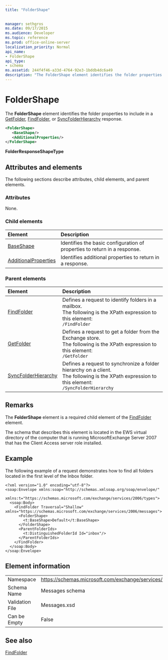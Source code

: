 ```yaml
---
title: "FolderShape"
 
 
manager: sethgros
ms.date: 09/17/2015
ms.audience: Developer
ms.topic: reference
ms.prod: office-online-server
localization_priority: Normal
api_name:
- FolderShape
api_type:
- schema
ms.assetid: 244f4f46-a33d-4764-92e3-1bddb4dc6a49
description: "The FolderShape element identifies the folder properties to include in a GetFolder, FindFolder, or SyncFolderHierarchy response."
---
```


# FolderShape

The **FolderShape** element identifies the folder properties to include in a [GetFolder](getfolder.md), [FindFolder](findfolder.md), or [SyncFolderHierarchy](syncfolderhierarchy.md) response. 
  
```xml
<FolderShape>
   <BaseShape/>
   <AdditionalProperties/>
</FolderShape>
```

 **FolderResponseShapeType**
## Attributes and elements

The following sections describe attributes, child elements, and parent elements.
  
### Attributes

None.
  
### Child elements

|**Element**|**Description**|
|:-----|:-----|
|[BaseShape](baseshape.md) <br/> |Identifies the basic configuration of properties to return in a response.  <br/> |
|[AdditionalProperties](additionalproperties.md) <br/> |Identifies additional properties to return in a response.  <br/> |
   
### Parent elements

|**Element**|**Description**|
|:-----|:-----|
|[FindFolder](findfolder.md) <br/> |Defines a request to identify folders in a mailbox.  <br/> The following is the XPath expression to this element:  <br/>  `/FindFolder` <br/> |
|[GetFolder](getfolder.md) <br/> |Defines a request to get a folder from the Exchange store.  <br/> The following is the XPath expression to this element:  <br/>  `/GetFolder` <br/> |
|[SyncFolderHierarchy](syncfolderhierarchy.md) <br/> |Defines a request to synchronize a folder hierarchy on a client.  <br/> The following is the XPath expression to this element:  <br/>  `/SyncFolderHierarchy` <br/> |
   
## Remarks

The **FolderShape** element is a required child element of the [FindFolder](findfolder.md) element. 
  
The schema that describes this element is located in the EWS virtual directory of the computer that is running MicrosoftExchange Server 2007 that has the Client Access server role installed.
  
## Example

The following example of a request demonstrates how to find all folders located in the first level of the Inbox folder.
  
```
<?xml version="1.0" encoding="utf-8"?>
<soap:Envelope xmlns:soap="http://schemas.xmlsoap.org/soap/envelope/"
  xmlns:t="https://schemas.microsoft.com/exchange/services/2006/types">
  <soap:Body>
    <FindFolder Traversal="Shallow" xmlns="https://schemas.microsoft.com/exchange/services/2006/messages">
      <FolderShape>
        <t:BaseShape>Default</t:BaseShape>
      </FolderShape>
      <ParentFolderIds>
        <t:DistinguishedFolderId Id="inbox"/>
      </ParentFolderIds>
    </FindFolder>
  </soap:Body>
</soap:Envelope>
```

## Element information

|||
|:-----|:-----|
|Namespace  <br/> |https://schemas.microsoft.com/exchange/services/2006/messages  <br/> |
|Schema Name  <br/> |Messages schema  <br/> |
|Validation File  <br/> |Messages.xsd  <br/> |
|Can be Empty  <br/> |False  <br/> |
   
## See also



[FindFolder](findfolder.md)

